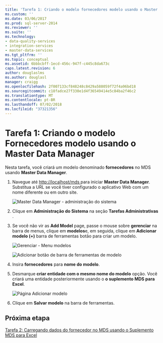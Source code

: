 ```yaml
---
title: 'Tarefa 1: Criando o modelo fornecedores modelo usando o Master Data Manager | Microsoft Docs'
ms.custom: ''
ms.date: 03/06/2017
ms.prod: sql-server-2014
ms.reviewer: ''
ms.suite: ''
ms.technology:
- data-quality-services
- integration-services
- master-data-services
ms.tgt_pltfrm: ''
ms.topic: conceptual
ms.assetid: 6bbbcbff-1ecd-456c-947f-c445c8da673c
caps.latest.revision: 6
author: douglaslms
ms.author: douglasl
manager: craigg
ms.openlocfilehash: 2f007133cf848248c8429a588059f72f4a96bd18
ms.sourcegitcommit: c18fadce27f330e1d4f36549414e5c84ba2f46c2
ms.translationtype: MT
ms.contentlocale: pt-BR
ms.lasthandoff: 07/02/2018
ms.locfileid: "37321356"
---
```

# <a name="task-1-creating-suppliers-model-using-master-data-manager"></a>Tarefa 1: Criando o modelo Fornecedores modelo usando o Master Data Manager
  Nesta tarefa, você criará um modelo denominado **fornecedores** no MDS usando **Master Data Manager**.  
  
1.  Navegue até [ http://localhost/mds ](http://localhost/mds) para iniciar **Master Data Manager**. Substitua a URL se você tiver configurado o aplicativo Web com um nome diferente ou em outro site.  
  
     ![Master Data Manager - administração do sistema](../../2014/tutorials/media/et-creatingsuppliersmodelusingmdm-01.jpg "Master Data Manager - administração do sistema")  
  
2.  Clique em **Administração do Sistema** na seção **Tarefas Administrativas** .  
  
3.  Se você não vir as **Add Model** page, passe o mouse sobre **gerenciar** na barra de menus, clique em **modelos**e, em seguida, clique em **Adicionar modelo (+)** barra de ferramentas botão para criar um modelo.  
  
     ![Gerenciar - Menu modelos](../../2014/tutorials/media/et-creatingsuppliersmodelusingmdm-02.jpg "gerenciar - Menu modelos")  
  
     ![Adicionar botão de barra de ferramentas de modelo](../../2014/tutorials/media/et-creatingsuppliersmodelusingmdm-03.jpg "adicionar botão de barra de ferramentas do modelo")  
  
4.  Insira **fornecedores** para **nome do modelo**.  
  
5.  Desmarque **criar entidade com o mesmo nome do modelo** opção. Você criará uma entidade posteriormente usando o **o suplemento MDS para Excel**.  
  
     ![Página Adicionar modelo](../../2014/tutorials/media/et-creatingsuppliersmodelusingmdm-04.jpg "página Adicionar modelo")  
  
6.  Clique em **Salvar modelo** na barra de ferramentas.  
  
## <a name="next-step"></a>Próxima etapa  
 [Tarefa 2: Carregando dados do fornecedor no MDS usando o Suplemento MDS para Excel](../../2014/tutorials/task-2-uploading-supplier-data-to-mds-using-mds-add-in-for-excel.md)  
  
  
